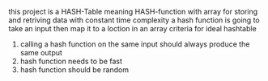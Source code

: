this project is a HASH-Table meaning HASH-function with array
for storing and retriving data with constant time complexity
a hash function is going to take an input then map it to a loction
in an array
criteria for ideal hashtable
1) calling a hash function on the same input should always produce the same output
2) hash function needs to be fast
3) hash function should be random